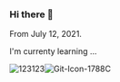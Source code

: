### Hi there 👋 

From July 12, 2021.

I'm currenty learning ...

![123123](https://user-images.githubusercontent.com/64629140/125242533-c8fa2b00-e327-11eb-8bd6-6c1bf97297ba.png)![Git-Icon-1788C](https://user-images.githubusercontent.com/64629140/125242544-cac3ee80-e327-11eb-8940-30edb8388949.png)

<!---
Here are some ideas to get you started:

- 🔭 I’m currently working on ...
- 🌱 I’m currently learning ...
html
- 👯 I’m looking to collaborate on ...
- 🤔 I’m looking for help with ...
- 💬 Ask me about ...
- 📫 How to reach me: ...
- 😄 Pronouns: ...
- ⚡ Fun fact: ...
--->
